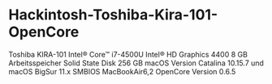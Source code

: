 # Hackintosh-Toshiba-Kira-101-OpenCore

Toshiba KIRA-101
Intel® Core™ i7-4500U
Intel® HD Graphics 4400
8 GB Arbeitsspeicher
Solid State Disk 256 GB
macOS Version Catalina 10.15.7 und macOS BigSur 11.x
SMBIOS MacBookAir6,2
OpenCore Version 0.6.5
